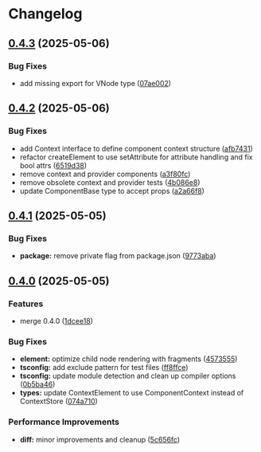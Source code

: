 # Changelog

## [0.4.3](https://github.com/omilli/hellajs/compare/v0.4.2...v0.4.3) (2025-05-06)


### Bug Fixes

* add missing export for VNode type ([07ae002](https://github.com/omilli/hellajs/commit/07ae002895f02e05feeffcdd5b2e00ea16140540))

## [0.4.2](https://github.com/omilli/hellajs/compare/v0.4.1...v0.4.2) (2025-05-06)


### Bug Fixes

* add Context interface to define component context structure ([afb7431](https://github.com/omilli/hellajs/commit/afb74312d5fef06f23798193d5766dae923dc292))
* refactor createElement to use setAttribute for attribute handling and fix bool attrs ([6519d38](https://github.com/omilli/hellajs/commit/6519d3839fa5e63676108b503a93fbf1329a5ddc))
* remove context and provider components ([a3f80fc](https://github.com/omilli/hellajs/commit/a3f80fc7f88134b734153a89398d92e1926cbfb0))
* remove obsolete context and provider tests ([4b086e8](https://github.com/omilli/hellajs/commit/4b086e85499c5d2e67dbc0b1bed5c10b59f4d361))
* update ComponentBase type to accept props ([a2a66f8](https://github.com/omilli/hellajs/commit/a2a66f8b5f3204c0e76b47c01f916c76515658d0))

## [0.4.1](https://github.com/omilli/hellajs/compare/v0.4.0...v0.4.1) (2025-05-05)


### Bug Fixes

* **package:** remove private flag from package.json ([9773aba](https://github.com/omilli/hellajs/commit/9773aba04061dd4a1630f536675e35b71ed0221c))

## [0.4.0](https://github.com/omilli/hellajs/compare/v0.3.6...v0.4.0) (2025-05-05)


### Features

* merge 0.4.0 ([1dcee18](https://github.com/omilli/hellajs/commit/1dcee18aa535661187a86927eee3d5bcf00fc45c))


### Bug Fixes

* **element:** optimize child node rendering with fragments ([4573555](https://github.com/omilli/hellajs/commit/4573555d7c8bf90f5907cd173dfd17867c5b7a1a))
* **tsconfig:** add exclude pattern for test files ([ff8ffce](https://github.com/omilli/hellajs/commit/ff8ffce15e1a66e9af47de056b7032da0eea81aa))
* **tsconfig:** update module detection and clean up compiler options ([0b5ba46](https://github.com/omilli/hellajs/commit/0b5ba4609ef0cb702525002ea56c9d054773327b))
* **types:** update ContextElement to use ComponentContext instead of ContextStore ([074a710](https://github.com/omilli/hellajs/commit/074a7101a73bf263a9439adcbf6cb072c912fb0d))


### Performance Improvements

* **diff:** minor improvements and cleanup ([5c656fc](https://github.com/omilli/hellajs/commit/5c656fc0ae70fb8c11407384baff2a13f2a34204))

